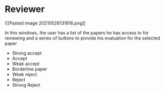 # Reviewer

![[Pasted image 20210526131816.png]]

In this windows, the user has a list of the papers he has access to for reviewing and a series of buttons to provide his evaluation for the selected paper
- Strong accept
- Accept
- Weak accept
- Borderline paper
- Weak reject
- Reject
- Strong Reject